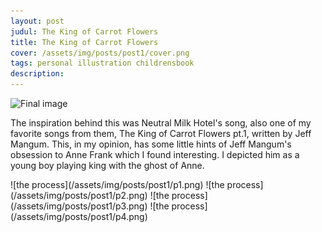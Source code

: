 ```yaml
---
layout: post
judul: The King of Carrot Flowers
title: The King of Carrot Flowers
cover: /assets/img/posts/post1/cover.png
tags: personal illustration childrensbook
description: 
---
```


![Final image](/assets/img/posts/post1/final.png)

The inspiration behind this was Neutral Milk Hotel's song, also one of my favorite songs from them,  The King of Carrot Flowers pt.1, written by Jeff Mangum. This, in my opinion, has some little hints of Jeff Mangum's obsession to Anne Frank which I found interesting. I depicted him as a young boy playing king with the ghost of Anne.

<div class="imgsmall" markdown="1">
![the process](/assets/img/posts/post1/p1.png)
![the process](/assets/img/posts/post1/p2.png)
![the process](/assets/img/posts/post1/p3.png)
![the process](/assets/img/posts/post1/p4.png)
</div>
